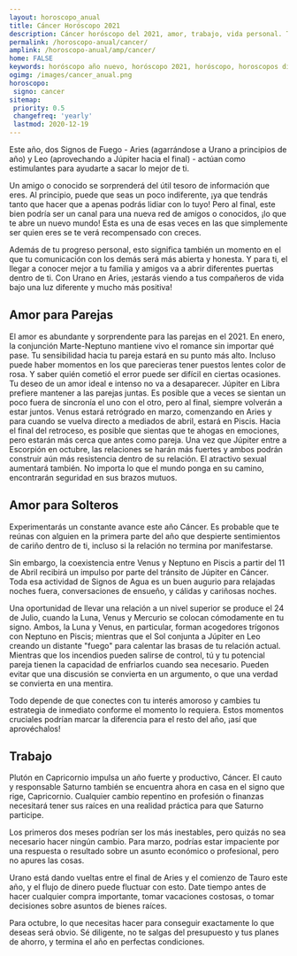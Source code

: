 ```yaml
---
layout: horoscopo_anual
title: Cáncer Horóscopo 2021 
description: Cáncer horóscopo del 2021, amor, trabajo, vida personal. Todas las predicciones para Cáncer 2021 gratis. Disfruta este año nuevo.
permalink: /horoscopo-anual/cancer/
amplink: /horoscopo-anual/amp/cancer/
home: FALSE
keywords: horóscopo año nuevo, horóscopo 2021, horóscopo, horoscopos diarios gratis del dia de hoy, horóscopo diario gratis,horóscopo ano nuevo 2021, horóscopo esperanza gracia, horoscopo Cáncer 2021, horoscop, horóscopos gratis, horoscopo Cáncer, horoscopo Cáncer 2021 gratis, Tarot, Astrologia, Zodíaco, Cáncer, horoscopo gratis,tarot en femenino,videncia gratuita,horoscopos gratuitos,horóscopos, astrologia,videncia gratis
ogimg: /images/cancer_anual.png
horoscopo:
 signo: cancer
sitemap:
 priority: 0.5
 changefreq: 'yearly'
 lastmod: 2020-12-19
---
```





Este año, dos Signos de Fuego - Aries (agarrándose a Urano a principios de año) y Leo (aprovechando a Júpiter hacia el final) - actúan como estimulantes para ayudarte a sacar lo mejor de ti.


Un amigo o conocido se sorprenderá del útil tesoro de información que eres. Al principio, puede que seas un poco indiferente, ¡ya que tendrás tanto que hacer que a apenas podrás lidiar con lo tuyo! Pero al final, este bien podría ser un canal para una nueva red de amigos o conocidos, ¡lo que te abre un nuevo mundo! Esta es una de esas veces en las que simplemente ser quien eres se te verá recompensado con creces. 


Además de tu progreso personal, esto significa también un momento en el que tu comunicación con los demás será más abierta y honesta. Y para ti, el llegar a conocer mejor a tu familia y amigos va a abrir diferentes puertas dentro de ti. Con Urano en Aries, ¡estarás viendo a tus compañeros de vida bajo una luz diferente y mucho más positiva!


## Amor para Parejas

El amor es abundante y sorprendente para las parejas en el 2021. En enero, la conjunción Marte-Neptuno mantiene vivo el romance sin importar qué pase. Tu sensibilidad hacia tu pareja estará en su punto más alto. Incluso puede haber momentos en los que parecieras tener puestos lentes color de rosa. Y saber quién cometió el error puede ser difícil en ciertas ocasiones. Tu deseo de un amor ideal e intenso no va a desaparecer.
Júpiter en Libra prefiere mantener a las parejas juntas. Es posible que a veces se sientan un poco fuera de sincronía el uno con el otro, pero al final, siempre volverán a estar juntos.
Venus estará retrógrado en marzo, comenzando en Aries y para cuando se vuelva directo a mediados de abril, estará en Piscis. Hacia el final del retroceso, es posible que sientas que te ahogas en emociones, pero estarán más cerca que antes como pareja.
Una vez que Júpiter entre a Escorpión en octubre, las relaciones se harán más fuertes y ambos podrán construir aún más resistencia dentro de su relación. El atractivo sexual aumentará también. No importa lo que el mundo ponga en su camino, encontrarán seguridad en sus brazos mutuos.

## Amor para Solteros

Experimentarás un constante avance este año Cáncer. Es probable que te reúnas con alguien en la primera parte del año que despierte sentimientos de cariño dentro de ti, incluso si la relación no termina por manifestarse.


Sin embargo, la coexistencia entre Venus y Neptuno en Piscis a partir del 11 de Abril recibirá un impulso por parte del tránsito de Júpiter en Cáncer. Toda esa actividad de Signos de Agua es un buen augurio para relajadas noches fuera,  conversaciones de ensueño, y cálidas y cariñosas noches.


Una oportunidad de llevar una relación a un nivel superior se produce el 24 de Julio, cuando la Luna, Venus y Mercurio se colocan cómodamente en tu signo. Ambos, la Luna y Venus, en particular, forman acogedores trígonos con Neptuno en Piscis; mientras que el Sol conjunta a Júpiter en Leo creando un distante "fuego" para calentar las brasas de tu relación actual. Mientras que los incendios pueden salirse de control, tú y tu potencial pareja tienen la capacidad de enfriarlos cuando sea necesario. Pueden evitar que una discusión se convierta en un argumento, o que una verdad se convierta en una mentira.


Todo depende de que conectes con tu interés amoroso y cambies tu estrategia de inmediato conforme el momento lo requiera. Estos momentos cruciales podrían marcar la diferencia para el resto del año, ¡así que aprovéchalos!


## Trabajo

Plutón en Capricornio impulsa un año fuerte y productivo, Cáncer. El cauto y responsable Saturno también se encuentra ahora en casa en el signo que rige, Capricornio. Cualquier cambio repentino en profesión o finanzas necesitará tener sus raíces en una realidad práctica para que Saturno participe.


Los primeros dos meses podrían ser los más inestables, pero quizás no sea necesario hacer ningún cambio. Para marzo, podrías estar impaciente por una respuesta o resultado sobre un asunto económico o profesional, pero no apures las cosas.


Urano está dando vueltas entre el final de Aries y el comienzo de Tauro este año, y el flujo de dinero puede fluctuar con esto. Date tiempo antes de hacer cualquier compra importante, tomar vacaciones costosas, o tomar decisiones sobre asuntos de bienes raíces.


Para octubre, lo que necesitas hacer para conseguir exactamente lo que deseas será obvio. Sé diligente, no te salgas del presupuesto y tus planes de ahorro, y termina el año en perfectas condiciones.

